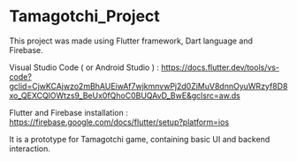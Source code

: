 # Tamagotchi_Project

This project was made using Flutter framework, Dart language and Firebase.

Visual Studio Code ( or Android Studio ) : https://docs.flutter.dev/tools/vs-code?gclid=CjwKCAjwzo2mBhAUEiwAf7wjkmnvwPj2d0ZiMuV8dnnOyuWRzyf8D8xo_QEXCQlOWtzs9_BeUx0fQhoC0BUQAvD_BwE&gclsrc=aw.ds

Flutter and Firebase installation : https://firebase.google.com/docs/flutter/setup?platform=ios

It is a prototype for Tamagotchi game, containing basic UI and backend interaction.
